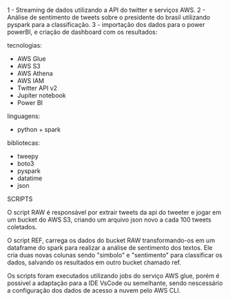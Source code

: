 
1 - Streaming de dados utilizando a API do twitter e serviços AWS.
2 - Análise de sentimento de tweets sobre o presidente do brasil utilizando pyspark para a classificação.
3 - importação dos dados para o power powerBI, e criação de dashboard com os resultados:

tecnologias:
- AWS Glue
- AWS S3
- AWS Athena
- AWS IAM
- Twitter API v2
- Jupiter notebook
- Power BI

linguagens:
- python + spark

bibliotecas:
- tweepy
- boto3
- pyspark
- datatime
- json

SCRIPTS

O script RAW é responsável por extrair tweets da api do tweeter e jogar em um bucket do AWS S3, criando um arquivo json novo a cada 100 tweets coletados.

O script REF, carrega os dados do bucket RAW transformando-os em um dataframe do spark para realizar a análise de sentimento dos textos. Ele cria duas novas colunas sendo "simbolo" e "sentimento" para classificar os dados, salvando os resultados em outro bucket chamado ref.

Os scripts foram executados utilizando jobs do serviço AWS glue, porém é possivel a adaptação para a IDE VsCode ou semelhante, sendo nescessário a configuração dos dados de acesso a nuvem pelo AWS CLI.